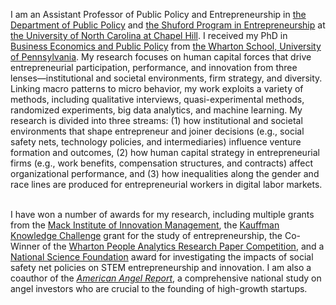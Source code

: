 I am an Assistant Professor of Public Policy and Entrepreneurship in [the Department of Public Policy](https://publicpolicy.unc.edu/) and [the Shuford Program in Entrepreneurship](https://shuford.unc.edu/) at [the University of North Carolina at Chapel Hill](https://www.unc.edu/). I received my PhD in [Business Economics and Public Policy](https://bepp.wharton.upenn.edu) from [the Wharton School, University of Pennsylvania](https://www.wharton.upenn.edu). My research focuses on human capital forces that drive entrepreneurial participation, performance, and innovation from three lenses—institutional and societal environments, firm strategy, and diversity. Linking macro patterns to micro behavior, my work exploits a variety of methods, including qualitative interviews, quasi-experimental methods, randomized experiments, big data analytics, and machine learning. My research is divided into three streams: (1) how institutional and societal environments that shape entrepreneur and joiner decisions (e.g., social safety nets, technology policies, and intermediaries) influence venture formation and outcomes, (2) how human capital strategy in entrepreneurial firms (e.g., work benefits, compensation structures, and contracts) affect organizational performance, and (3) how inequalities along the gender and race lines are produced for entrepreneurial workers in digital labor markets. 
<br><br>

I have won a number of awards for my research, including multiple grants from the [Mack Institute of Innovation Management](https://mackinstitute.wharton.upenn.edu/), the [Kauffman Knowledge Challenge](https://www.kauffman.org/currents/2018/11/announcing-the-32-inaugural-knowledge-challenge-grantees?utm_source=newsletter&utm_medium=email&utm_campaign=iaw_11_08_2018) grant for the study of entrepreneurship, the Co-Winner of the [Wharton People Analytics Research Paper Competition](https://wpa.wharton.upenn.edu/2020-conference-competition-winners/), and a [National Science Foundation](https://www.nsf.gov/awardsearch/showAward?AWD_ID=2122428&HistoricalAwards=false) award for investigating the impacts of social safety net policies on STEM entrepreneurship and innovation. I am also a coauthor of the [_American Angel Report_](https://www.theamericanangel.org/), a comprehensive national study on angel investors who are crucial to the founding of high-growth startups. 
<br><br>

<!---


<br><br>

-->
